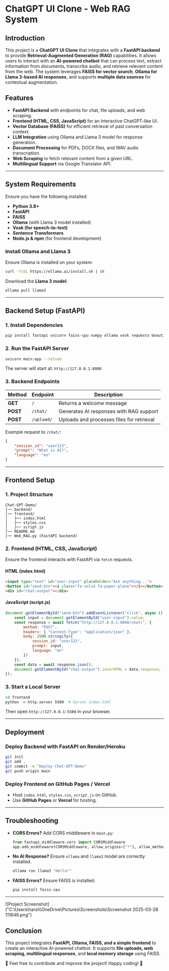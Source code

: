 # ChatGPT UI Clone - Web RAG System

## Introduction
This project is a **ChatGPT UI Clone** that integrates with a **FastAPI backend** to provide **Retrieval-Augmented Generation (RAG)** capabilities. It allows users to interact with an **AI-powered chatbot** that can process text, extract information from documents, transcribe audio, and retrieve relevant content from the web. The system leverages **FAISS for vector search**, **Ollama for Llama 3-based AI responses**, and supports **multiple data sources** for contextual augmentation.

## Features
- **FastAPI Backend** with endpoints for chat, file uploads, and web scraping.
- **Frontend (HTML, CSS, JavaScript)** for an interactive ChatGPT-like UI.
- **Vector Database (FAISS)** for efficient retrieval of past conversation context.
- **LLM Integration** using Ollama and Llama 3 model for response generation.
- **Document Processing** for PDFs, DOCX files, and WAV audio transcription.
- **Web Scraping** to fetch relevant content from a given URL.
- **Multilingual Support** via Google Translator API.

---

## System Requirements
Ensure you have the following installed:

- **Python 3.8+**
- **FastAPI**
- **FAISS**
- **Ollama** (with Llama 3 model installed)
- **Vosk (for speech-to-text)**
- **Sentence Transformers**
- **Node.js & npm** (for frontend development)

### Install Ollama and Llama 3
Ensure Ollama is installed on your system:
```sh
curl -fsSL https://ollama.ai/install.sh | sh
```
Download the **Llama 3 model**:
```sh
ollama pull llama3
```

---

## Backend Setup (FastAPI)

### 1. Install Dependencies
```sh
pip install fastapi uvicorn faiss-cpu numpy ollama vosk requests beautifulsoup4 fitz googletrans newspaper3k sentence-transformers python-docx
```

### 2. Run the FastAPI Server
```sh
uvicorn main:app --reload
```
The server will start at: `http://127.0.0.1:8000`

### 3. Backend Endpoints

| Method | Endpoint | Description |
|--------|------------|-------------|
| **GET** | `/` | Returns a welcome message |
| **POST** | `/chat/` | Generates AI responses with RAG support |
| **POST** | `/upload/` | Uploads and processes files for retrieval |

Example request to `/chat/`:
```json
{
    "session_id": "user123",
    "prompt": "What is AI?",
    "language": "en"
}
```

---

## Frontend Setup

### 1. Project Structure
```
Chat-GPT-Demo/
│── backend/
│── frontend/
│   ├── index.html
│   ├── styles.css
│   ├── script.js
│── README.md
│── Web_RAG.py (FastAPI backend)
```

### 2. Frontend (HTML, CSS, JavaScript)
Ensure the frontend interacts with FastAPI via `fetch` requests.

#### **HTML (index.html)**
```html
<input type="text" id="user-input" placeholder="Ask anything...">
<button id="send-btn"><i class="fa-solid fa-paper-plane"></i></button>
<div id="chat-output"></div>
```

#### **JavaScript (script.js)**
```js
document.getElementById("send-btn").addEventListener("click", async () => {
    const input = document.getElementById("user-input").value;
    const response = await fetch("http://127.0.0.1:8000/chat/", {
        method: "POST",
        headers: { "Content-Type": "application/json" },
        body: JSON.stringify({
            session_id: "user123",
            prompt: input,
            language: "en"
        })
    });
    const data = await response.json();
    document.getElementById("chat-output").innerHTML = data.response;
});
```

### 3. Start a Local Server
```sh
cd frontend
python -m http.server 5500  # Serves index.html
```
Then open `http://127.0.0.1:5500` in your browser.

---

## Deployment
### Deploy Backend with FastAPI on Render/Heroku
```sh
git init
git add .
git commit -m "Deploy Chat-GPT-Demo"
git push origin main
```

### Deploy Frontend on GitHub Pages / Vercel
- Host `index.html`, `styles.css`, `script.js` on GitHub.
- Use **GitHub Pages** or **Vercel** for hosting.

---

## Troubleshooting
- **CORS Errors?** Add CORS middleware in `main.py`:
  ```python
  from fastapi.middleware.cors import CORSMiddleware
  app.add_middleware(CORSMiddleware, allow_origins=["*"], allow_methods=["*"], allow_headers=["*"])
  ```
- **No AI Response?** Ensure `ollama` and `llama3` model are correctly installed.
  ```sh
  ollama run llama3 "Hello!"
  ```
- **FAISS Errors?** Ensure FAISS is installed:
  ```sh
  pip install faiss-cpu
  ```

---


![Project Screenshot]("C:\Users\harsh\OneDrive\Pictures\Screenshots\Screenshot 2025-03-28 111646.png")


## Conclusion
This project integrates **FastAPI, Ollama, FAISS, and a simple frontend** to create an interactive AI-powered chatbot. It supports **file uploads, web scraping, multilingual responses**, and **local memory storage** using FAISS.

🚀 Feel free to contribute and improve the project! Happy coding! 🎉

